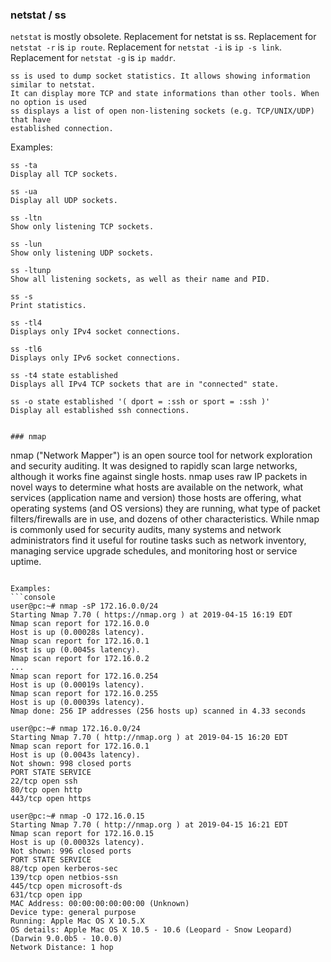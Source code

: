 ### netstat / ss

`netstat` is mostly obsolete. Replacement for netstat is ss. 
Replacement for `netstat -r` is `ip route`. 
Replacement for  `netstat -i` is `ip -s link`. 
Replacement for `netstat -g` is `ip maddr`.

```
ss is used to dump socket statistics. It allows showing information similar to netstat. 
It can display more TCP and state informations than other tools. When no option is used 
ss displays a list of open non-listening sockets (e.g. TCP/UNIX/UDP) that have 
established connection.
```

Examples:
```
ss -ta
Display all TCP sockets.

ss -ua
Display all UDP sockets.

ss -ltn
Show only listening TCP sockets.

ss -lun
Show only listening UDP sockets.

ss -ltunp
Show all listening sockets, as well as their name and PID.

ss -s
Print statistics.

ss -tl4
Displays only IPv4 socket connections.

ss -tl6
Displays only IPv6 socket connections.

ss -t4 state established
Displays all IPv4 TCP sockets that are in "connected" state.

ss -o state established '( dport = :ssh or sport = :ssh )'
Display all established ssh connections.


### nmap

```
nmap ("Network Mapper") is an open source tool for network exploration and security 
auditing. It was designed to rapidly scan large networks, although it works fine 
against single hosts. nmap uses raw IP packets in novel ways to determine what hosts 
are available on the network, what services (application name and version) those 
hosts are offering, what operating systems (and OS versions) they are running, what 
type of packet filters/firewalls are in use, and dozens of other characteristics. 
While nmap is commonly used for security audits, many systems and network administrators 
find it useful for routine tasks such as network inventory, managing service upgrade 
schedules, and monitoring host or service uptime.
```

Examples:
```console
user@pc:~# nmap -sP 172.16.0.0/24
Starting Nmap 7.70 ( https://nmap.org ) at 2019-04-15 16:19 EDT
Nmap scan report for 172.16.0.0
Host is up (0.00028s latency).
Nmap scan report for 172.16.0.1
Host is up (0.0045s latency).
Nmap scan report for 172.16.0.2
...
Nmap scan report for 172.16.0.254
Host is up (0.00019s latency).
Nmap scan report for 172.16.0.255
Host is up (0.00039s latency).
Nmap done: 256 IP addresses (256 hosts up) scanned in 4.33 seconds

user@pc:~# nmap 172.16.0.0/24
Starting Nmap 7.70 ( http://nmap.org ) at 2019-04-15 16:20 EDT
Nmap scan report for 172.16.0.1
Host is up (0.0043s latency).
Not shown: 998 closed ports
PORT STATE SERVICE
22/tcp open ssh
80/tcp open http
443/tcp open https

user@pc:~# nmap -O 172.16.0.15
Starting Nmap 7.70 ( http://nmap.org ) at 2019-04-15 16:21 EDT
Nmap scan report for 172.16.0.15
Host is up (0.00032s latency).
Not shown: 996 closed ports
PORT STATE SERVICE
88/tcp open kerberos-sec
139/tcp open netbios-ssn
445/tcp open microsoft-ds
631/tcp open ipp
MAC Address: 00:00:00:00:00:00 (Unknown)
Device type: general purpose
Running: Apple Mac OS X 10.5.X
OS details: Apple Mac OS X 10.5 - 10.6 (Leopard - Snow Leopard) (Darwin 9.0.0b5 - 10.0.0)
Network Distance: 1 hop
```
